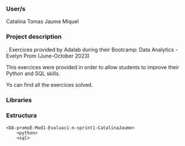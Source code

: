### User/s

Catalina Tomas Jaume Miquel

### Project description
.
Exercices provided by Adalab during their Bootcamp: Data Analytics - Evelyn Prom (June-October 2023)

This exercices were provided in order to allow students to improve their Python and SQL skills.

Yo can find all the exercices solved.


### Libraries

   

### Estructura 

    <DA-promoE-Mod1-Evaluaci-n-sprint1-CatalinaJaume>        
        <python>
        <sql>

    


